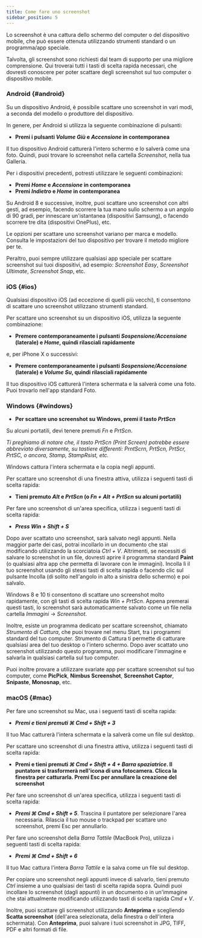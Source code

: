 ```yaml
---
title: Come fare uno screenshot
sidebar_position: 5
---
```


Lo screenshot è una cattura dello schermo del computer o del dispositivo mobile, che può essere ottenuta utilizzando strumenti standard o un programma/app speciale.

Talvolta, gli screenshot sono richiesti dal team di supporto per una migliore comprensione. Qui troverai tutti i tasti di scelta rapida necessari, che dovresti conoscere per poter scattare degli screenshot sul tuo computer o dispositivo mobile.

### Android {#android}

Su un dispositivo Android, è possibile scattare uno screenshot in vari modi, a seconda del modello o produttore del dispositivo.

In genere, per Android si utilizza la seguente combinazione di pulsanti:

- **Premi i pulsanti *Volume Giù* e *Accensione* in contemporanea**

Il tuo dispositivo Android catturerà l'intero schermo e lo salverà come una foto. Quindi, puoi trovare lo screenshot nella cartella *Screenshot*, nella tua Galleria.

Per i dispositivi precedenti, potresti utilizzare le seguenti combinazioni:

- **Premi *Home* e *Accensione* in contemporanea**
- **Premi *Indietro* e *Home* in contemporanea**

Su Android 8 e successive, inoltre, puoi scattare uno screenshot con altri gesti, ad esempio, facendo scorrere la tua mano sullo schermo a un angolo di 90 gradi, per innescare un'istantanea (dispositivi Samsung), o facendo scorrere tre dita (dispositivi OnePlus), etc.

Le opzioni per scattare uno screenshot variano per marca e modello. Consulta le impostazioni del tuo dispositivo per trovare il metodo migliore per te.

Peraltro, puoi sempre utilizzare qualsiasi app speciale per scattare screenshot sui tuoi dispositivi, ad esempio: *Screenshot Easy*, *Screenshot Ultimate*, *Screenshot Snap*, etc.

### iOS {#ios}

Qualsiasi dispositivo iOS (ad eccezione di quelli più vecchi), ti consentono di scattare uno screenshot utilizzano strumenti standard.

Per scattare uno screenshot su un dispositivo iOS, utilizza la seguente combinazione:

- **Premere contemporaneamente i pulsanti *Sospensione/Accensione* (laterale) e *Home*, quindi rilasciali rapidamente**

e, per iPhone X o successivi:

- **Premere contemporaneamente i pulsanti *Sospensione/Accensione* (laterale) e *Volume Su*, quindi rilasciali rapidamente**

Il tuo dispositivo iOS catturerà l'intera schermata e la salverà come una foto. Puoi trovarlo nell'app standard Foto.

### Windows {#windows}

- **Per scattare uno screenshot su Windows, premi il tasto *PrtScn***

Su alcuni portatili, devi tenere premuti *Fn* e *PrtScn*.

*Ti preghiamo di notare che, il tasto PrtScn (Print Screen) potrebbe essere abbreviato diversamente, su tastiere differenti: PrntScrn, PrtScn, PrtScr, PrtSC, o ancora, Stamp, StampRsist, etc.*

Windows cattura l'intera schermata e la copia negli appunti.

Per scattare uno screenshot di una finestra attiva, utilizza i seguenti tasti di scelta rapida:

- **Tieni premuto *Alt* e *PrtScn* (o *Fn + Alt + PrtScn* su alcuni portatili)**

Per fare uno screenshot di un'area specifica, utilizza i seguenti tasti di scelta rapida:

- ***Press ***Win + Shift + S******

Dopo aver scattato uno screenshot, sarà salvato negli appunti. Nella maggior parte dei casi, potrai incollarlo in un documento che stai modificando utilizzando la scorciatoia *Ctrl + V*. Altrimenti, se necessiti di salvare lo screenshot in un file, dovresti aprire il programma standard **Paint** (o qualsiasi altra app che permetta di lavorare con le immagini). Incolla lì il tuo screenshot usando gli stessi tasti di scelta rapida o facendo clic sul pulsante Incolla (di solito nell'angolo in alto a sinistra dello schermo) e poi salvalo.

Windows 8 e 10 ti consentono di scattare uno screenshot molto rapidamente, con gli tasti di scelta rapida *Win + PrtScn*. Appena premerai questi tasti, lo screenshot sarà automaticamente salvato come un file nella cartella *Immagini* → *Screenshot*.

Inoltre, esiste un programma dedicato per scattare screenshot, chiamato *Strumento di Cattura*, che puoi trovare nel menu Start, tra i programmi standard del tuo computer. Strumento di Cattura ti permette di catturare qualsiasi area del tuo desktop o l'intero schermo. Dopo aver scattato uno screenshot utilizzando questo programma, puoi modificare l'immagine e salvarla in qualsiasi cartella sul tuo computer.

Puoi inoltre provare a utilizzare svariate app per scattare screenshot sul tuo computer, come **PicPick**, **Nimbus Screenshot**, **Screenshot Captor**, **Snipaste**, **Monosnap**, etc.

### macOS {#mac}

Per fare uno screenshot su Mac, usa i seguenti tasti di scelta rapida:

- ***Premi e tieni premuti ***⌘ Cmd + Shift + 3******

Il tuo Mac catturerà l'intera schermata e la salverà come un file sul desktop.

Per scattare uno screenshot di una finestra attiva, utilizza i seguenti tasti di scelta rapida:

- **Premi e tieni premuti *⌘ Cmd + Shift + 4 + Barra spaziatrice*. Il puntatore si trasformerà nell'icona di una fotocamera. Clicca la finestra per catturarla. Premi Esc per annullare la creazione del screenshot**

Per fare uno screenshot di un'area specifica, utilizza i seguenti tasti di scelta rapida:

- ***Premi ***⌘ Cmd + Shift + 5******. Trascina il puntatore per selezionare l'area necessaria. Rilascia il tuo mouse o trackpad per scattare uno screenshot, premi Esc per annullarlo.

Per fare uno screenshot della *Barra Tattile* (MacBook Pro), utilizza i seguenti tasti di scelta rapida:

- ***Premi ***⌘ Cmd + Shift + 6******

Il tuo Mac cattura l'intera *Barra Tattile* e la salva come un file sul desktop.

Per copiare uno screenshot negli appunti invece di salvarlo, tieni premuto *Ctrl* insieme a uno qualsiasi dei tasti di scelta rapida sopra. Quindi puoi incollare lo screenshot (dagli appunti) in un documento o in un'immagine che stai attualmente modificando utilizzando tasti di scelta rapida *Cmd + V*.

Inoltre, puoi scattare gli screenshot utilizzando **Anteprima** e scegliendo **Scatta screenshot** (dell'area selezionata, della finestra o dell'intera schermata). Con **Anteprima**, puoi salvare i tuoi screenshot in JPG, TIFF, PDF e altri formati di file.
